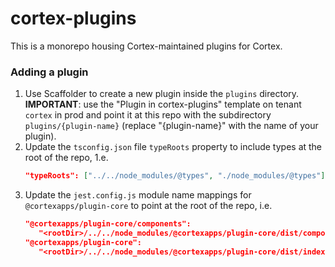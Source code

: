 # cortex-plugins
This is a monorepo housing Cortex-maintained plugins for Cortex.

### Adding a plugin
1. Use Scaffolder to create a new plugin inside the `plugins` directory. **IMPORTANT**: use the "Plugin in cortex-plugins" template on tenant `cortex` in prod and point it at this repo with the subdirectory `plugins/{plugin-name}` (replace "{plugin-name}" with the name of your plugin).
2. Update the `tsconfig.json` file `typeRoots` property to include types at the root of the repo, 1.e.
   ```json
   "typeRoots": ["../../node_modules/@types", "./node_modules/@types"],
   ```
3. Update the `jest.config.js` module name mappings for `@cortexapps/plugin-core` to point at the root of the repo, i.e.
   ```json
   "@cortexapps/plugin-core/components":
      "<rootDir>/../../node_modules/@cortexapps/plugin-core/dist/components.cjs.js",
   "@cortexapps/plugin-core":
      "<rootDir>/../../node_modules/@cortexapps/plugin-core/dist/index.cjs.js",
   ```
